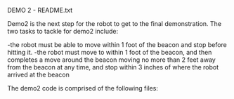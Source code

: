 DEMO 2 - README.txt

Demo2 is the next step for the robot to get to the final demonstration. The two tasks to tackle for demo2 include:

-the robot must be able to move within 1 foot of the beacon and stop before hitting it. 
-the robot must move to within 1 foot of the beacon, and then completes a move around the beacon moving no more than 2 feet away from the beacon at any time, and stop within 3 inches of where the robot arrived at the beacon

The demo2 code is comprised of the following files: 


